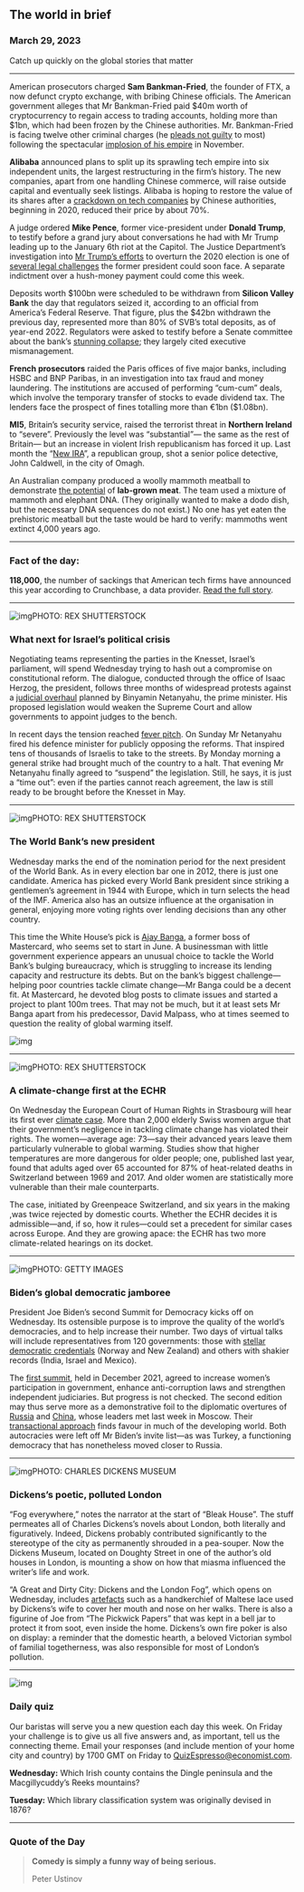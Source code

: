 ## The world in brief

### March 29, 2023

Catch up quickly on the global stories that matter



------



American prosecutors charged **Sam Bankman-Fried**, the founder of FTX, a now defunct crypto exchange, with bribing Chinese officials. The American government alleges that Mr Bankman-Fried paid $40m worth of cryptocurrency to regain access to trading accounts, holding more than $1bn, which had been frozen by the Chinese authorities. Mr. Bankman-Fried is facing twelve other criminal charges (he [pleads not guilty](https://www.economist.com/finance-and-economics/2023/01/03/sam-bankman-fried-pleads-not-guilty) to most) following the spectacular [implosion of his empire](https://www.economist.com/graphic-detail/2022/12/13/sam-bankman-fried-is-charged-with-defrauding-investors) in November.

**Alibaba** announced plans to split up its sprawling tech empire into six independent units, the largest restructuring in the firm’s history. The new companies, apart from one handling Chinese commerce, will raise outside capital and eventually seek listings. Alibaba is hoping to restore the value of its shares after a [crackdown on tech companies](https://www.economist.com/business/can-chinese-big-tech-learn-to-love-big-brother/21809084) by Chinese authorities, beginning in 2020, reduced their price by about 70%.

A judge ordered **Mike Pence**, former vice-president under **Donald Trump**, to testify before a grand jury about conversations he had with Mr Trump leading up to the January 6th riot at the Capitol. The Justice Department’s investigation into [Mr Trump’s efforts](https://www.economist.com/united-states/2022/06/16/the-criminal-case-against-donald-trump) to overturn the 2020 election is one of [several legal challenges](https://www.economist.com/united-states/2023/03/23/the-cases-against-donald-trump-are-piling-up) the former president could soon face. A separate indictment over a hush-money payment could come this week.

Deposits worth $100bn were scheduled to be withdrawn from **Silicon Valley Bank** the day that regulators seized it, according to an official from America’s Federal Reserve. That figure, plus the $42bn withdrawn the previous day, represented more than 80% of SVB’s total deposits, as of year-end 2022. Regulators were asked to testify before a Senate committee about the bank’s [stunning collapse](https://www.economist.com/finance-and-economics/2023/03/14/for-markets-silicon-valley-banks-demise-signals-a-painful-new-phase); they largely cited executive mismanagement.

**French prosecutors** raided the Paris offices of five major banks, including HSBC and BNP Paribas, in an investigation into tax fraud and money laundering. The institutions are accused of performing “cum-cum” deals, which involve the temporary transfer of stocks to evade dividend tax. The lenders face the prospect of fines totalling more than €1bn ($1.08bn).

**MI5**, Britain’s security service, raised the terrorist threat in **Northern Ireland** to “severe”. Previously the level was “substantial”— the same as the rest of Britain— but an increase in violent Irish republicanism has forced it up. Last month the “[New IRA](https://www.economist.com/britain/2019/04/25/lyra-mckees-killing-sparks-revulsion-with-the-new-ira)”, a republican group, shot a senior police detective, John Caldwell, in the city of Omagh.

An Australian company produced a woolly mammoth meatball to demonstrate [the potential](https://www.economist.com/technology-quarterly/2021/09/28/meat-no-longer-requires-animal-slaughter) of **lab-grown meat**. The team used a mixture of mammoth and elephant DNA. (They originally wanted to make a dodo dish, but the necessary DNA sequences do not exist.) No one has yet eaten the prehistoric meatball but the taste would be hard to verify: mammoths went extinct 4,000 years ago.



------



### **Fact of the day:** 

**118,000**, the number of sackings that American tech firms have announced this year according to Crunchbase, a data provider. [Read the full story](https://www.economist.com/business/2023/03/27/where-have-all-the-sacked-tech-workers-gone).



------



![img](https://niceboy.online/insight/public/Espresso/PHOTOS/20230401_dap326.jpeg)PHOTO: REX SHUTTERSTOCK

### What next for Israel’s political crisis

Negotiating teams representing the parties in the Knesset, Israel’s parliament, will spend Wednesday trying to hash out a compromise on constitutional reform. The dialogue, conducted through the office of Isaac Herzog, the president, follows three months of widespread protests against a [judicial overhaul](https://www.economist.com/leaders/2023/03/16/will-bibi-break-israel) planned by Binyamin Netanyahu, the prime minister. His proposed legislation would weaken the Supreme Court and allow governments to appoint judges to the bench.

In recent days the tension reached [fever pitch](https://www.economist.com/middle-east-and-africa/2023/03/27/binyamin-netanyahu-has-lost-his-aura-of-invincibility). On Sunday Mr Netanyahu fired his defence minister for publicly opposing the reforms. That inspired tens of thousands of Israelis to take to the streets. By Monday morning a general strike had brought much of the country to a halt. That evening Mr Netanyahu finally agreed to “suspend” the legislation. Still, he says, it is just a “time out”: even if the parties cannot reach agreement, the law is still ready to be brought before the Knesset in May.



------



![img](https://niceboy.online/insight/public/Espresso/PHOTOS/20230401_dap333.jpeg)PHOTO: REX SHUTTERSTOCK

### The World Bank’s new president

Wednesday marks the end of the nomination period for the next president of the World Bank. As in every election bar one in 2012, there is just one candidate. America has picked every World Bank president since striking a gentlemen’s agreement in 1944 with Europe, which in turn selects the head of the IMF. America also has an outsize influence at the organisation in general, enjoying more voting rights over lending decisions than any other country.

This time the White House’s pick is [Ajay Banga](https://www.economist.com/finance-and-economics/2023/03/02/ajay-banga-may-be-just-what-the-fractious-world-bank-requires), a former boss of Mastercard, who seems set to start in June. A businessman with little government experience appears an unusual choice to tackle the World Bank’s bulging bureaucracy, which is struggling to increase its lending capacity and restructure its debts. But on the bank’s biggest challenge—helping poor countries tackle climate change—Mr Banga could be a decent fit. At Mastercard, he devoted blog posts to climate issues and started a project to plant 100m trees. That may not be much, but it at least sets Mr Banga apart from his predecessor, David Malpass, who at times seemed to question the reality of global warming itself.

![img](https://niceboy.online/insight/public/Espresso/PHOTOS/20230401_DAC157.jpeg)



------



![img](https://niceboy.online/insight/public/Espresso/PHOTOS/20230401_dap334.jpeg)PHOTO: REX SHUTTERSTOCK

### A climate-change first at the ECHR

On Wednesday the European Court of Human Rights in Strasbourg will hear its first ever [climate case](https://www.economist.com/international/2022/04/23/lawsuits-aimed-at-greenhouse-gas-emissions-are-a-growing-trend). More than 2,000 elderly Swiss women argue that their government’s negligence in tackling climate change has violated their rights. The women—average age: 73—say their advanced years leave them particularly vulnerable to global warming. Studies show that higher temperatures are more dangerous for older people; one, published last year, found that adults aged over 65 accounted for 87% of heat-related deaths in Switzerland between 1969 and 2017. And older women are statistically more vulnerable than their male counterparts.

The case, initiated by Greenpeace Switzerland, and six years in the making ,was twice rejected by domestic courts. Whether the ECHR decides it is admissible—and, if so, how it rules—could set a precedent for similar cases across Europe. And they are growing apace: the ECHR has two more climate-related hearings on its docket.



------



![img](https://niceboy.online/insight/public/Espresso/PHOTOS/20230401_dap335.jpeg)PHOTO: GETTY IMAGES

### Biden’s global democratic jamboree

President Joe Biden’s second Summit for Democracy kicks off on Wednesday. Its ostensible purpose is to improve the quality of the world’s democracies, and to help increase their number. Two days of virtual talks will include representatives from 120 governments: those with [stellar democratic credentials](https://www.economist.com/graphic-detail/2023/02/01/the-worlds-most-and-least-democratic-countries-in-2022) (Norway and New Zealand) and others with shakier records (India, Israel and Mexico).

The [first summit](https://www.economist.com/graphic-detail/2021/12/06/joe-bidens-summit-for-democracy-is-not-all-that-democratic), held in December 2021, agreed to increase women’s participation in government, enhance anti-corruption laws and strengthen independent judiciaries. But progress is not checked. The second edition may thus serve more as a demonstrative foil to the diplomatic overtures of [Russia](https://www.economist.com/international/2023/03/14/russias-friends-are-a-motley-and-shrinking-crew) and [China](https://www.economist.com/leaders/2023/03/23/the-world-according-to-xi), whose leaders met last week in Moscow. Their [transactional approach](https://www.economist.com/the-economist-explains/2023/03/28/why-is-taiwan-losing-its-friends) finds favour in much of the developing world. Both autocracies were left off Mr Biden’s invite list—as was Turkey, a functioning democracy that has nonetheless moved closer to Russia.



------



![img](https://niceboy.online/insight/public/Espresso/PHOTOS/20230401_dap329.jpeg)PHOTO: CHARLES DICKENS MUSEUM

### Dickens’s poetic, polluted London

“Fog everywhere,” notes the narrator at the start of “Bleak House”. The stuff permeates all of Charles Dickens’s novels about London, both literally and figuratively. Indeed, Dickens probably contributed significantly to the stereotype of the city as permanently shrouded in a pea-souper. Now the Dickens Museum, located on Doughty Street in one of the author’s old houses in London, is mounting a show on how that miasma influenced the writer’s life and work.

“A Great and Dirty City: Dickens and the London Fog”, which opens on Wednesday, includes [artefacts](https://www.economist.com/culture/2021/10/08/the-new-york-public-library-mines-its-archive-of-56m-objects) such as a handkerchief of Maltese lace used by Dickens’s wife to cover her mouth and nose on her walks. There is also a figurine of Joe from “The Pickwick Papers” that was kept in a bell jar to protect it from soot, even inside the home. Dickens’s own fire poker is also on display: a reminder that the domestic hearth, a beloved Victorian symbol of familial togetherness, was also responsible for most of London’s pollution.



------



![img](https://niceboy.online/insight/public/Espresso/PHOTOS/EspressoQuiz_15.jpeg)

### Daily quiz

Our baristas will serve you a new question each day this week. On Friday your challenge is to give us all five answers and, as important, tell us the connecting theme. Email your responses (and include mention of your home city and country) by 1700 GMT on Friday to [QuizEspresso@economist.com](https://mail.google.com/mail/?view=cm&fs=1&tf=1&to=QuizEspresso@economist.com).

**Wednesday:** Which Irish county contains the Dingle peninsula and the Macgillycuddy’s Reeks mountains?

**Tuesday:** Which library classification system was originally devised in 1876?



------

### Quote of the Day

> **Comedy is simply a funny way of being serious.**
>
> Peter Ustinov





